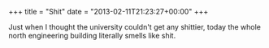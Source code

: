 +++
title = "Shit"
date = "2013-02-11T21:23:27+00:00"
+++

Just when I thought the university couldn't get any shittier, today the whole north engineering building literally smells like shit.
			